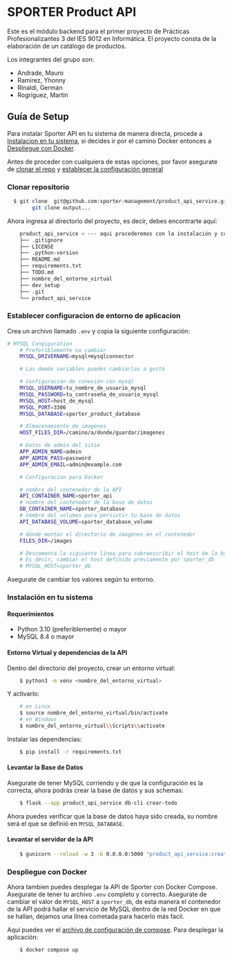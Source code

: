 # SPORTER Product API

Este es el módulo backend para el primer proyecto de Prácticas Profesionalizantes 3 del IES 9012 en Informática. El proyecto consta de la elaboración de un catálogo de productos.

Los integrantes del grupo son:

- Andrade, Mauro
- Ramirez, Yhonny
- Rinaldi, Germán
- Rogriguez, Martin

## Guía de Setup

Para instalar Sporter API en tu sistema de manera directa, procede a [Instalacion en tu sistema](#instalación-en-tu-sistema), si decides ir por el camino Docker entonces a [Despliegue con Docker](#despliegue-con-docker).

Antes de proceder con cualquiera de estas opciones, por favor asegurate de [clonar el repo](#clonar-repositorio) y [establecer la configuración general]( #establecer-configuracion-de-entorno-de-aplicacion)

### Clonar repositorio

``` bash
  $ git clone  git@github.com:sporter-management/product_api_service.git
        git clone output...
```

Ahora ingresa al directorio del proyecto, es decir, debes encontrarte aquí:

``` bash
    product_api_service < --- aqui procederemos con la instalación y configuración
    ├── .gitignore
    ├── LICENSE
    ├── .python-version
    ├── README.md
    ├── requirements.txt
    ├── TODO.md
    ├── nombre_del_entorno_virtual
    ├── dev_setup
    ├── .git
    └── product_api_service
```

### Establecer configuracion de entorno de aplicacion

Crea un archivo llamado `.env` y copia la siguiente configuración:

``` bash
# MYSQL Congiguration
    # Preferiblemente no cambiar
    MYSQL_DRIVERNAME=mysql+mysqlconnector

    # Las demás variables puedes cambiarlas a gusto

    # Configuración de conexión con mysql
    MYSQL_USERNAME=tu_nombre_de_usuario_mysql
    MYSQL_PASSWORD=tu_contraseña_de_usuario_mysql
    MYSQL_HOST=host_de_mysql
    MYSQL_PORT=3306
    MYSQL_DATABASE=sporter_product_database

    # Almacenamiento de imagenes
    HOST_FILES_DIR=/camino/a/donde/guardar/imagenes

    # Datos de admin del sitio
    APP_ADMIN_NAME=admin
    APP_ADMIN_PASS=password
    APP_ADMIN_EMAIL=admin@example.com

    # Configuracion para Docker

    # nombre del contenedor de la API
    API_CONTAINER_NAME=sporter_api
    # nombre del contenedor de la base de datos
    DB_CONTAINER_NAME=sporter_database
    # nombre del volumen para persistir tu base de datos
    API_DATABASE_VOLUME=sporter_database_volume

    # dónde montar el directorio de imagenes en el contenedor
    FILES_DIR=/images

    # Descomenta la siguiente línea para sobreescribir el host de la base de datos
    # Es decir, cambiar el host definido previamente por sporter_db
    # MYSQL_HOST=sporter_db

```

Asegurate de cambiar los valores según tu entorno.

### Instalación en tu sistema

#### Requerimientos

- Python 3.10 (preferiblemente) o mayor
- MySQL 8.4 o mayor

#### Entorno Virtual y dependencias de la API

Dentro del directorio del proyecto, crear un entorno virtual:

``` bash
    $ python3 -m venv <nombre_del_entorno_virtual>
```

Y activarlo:

``` bash
    # en Linux
    $ source nombre_del_entorno_virtual/bin/activate
    # en Windows
    $ nombre_del_entorno_virtual\\Scripts\\activate
```

Instalar las dependencias:

``` bash
    $ pip install -r requirements.txt
```

#### Levantar la Base de Datos

Asegurate de tener MySQL corriendo y de que la configuración es la correcta, ahora podrás crear la base de datos y sus schemas:

``` bash
    $ flask --app product_api_service db-cli crear-todo
```

Ahora puedes verificar que la base de datos haya sido creada, su nombre será el que se definió en `MYSQL_DATABASE`.

#### Levantar el servidor de la API

``` bash
    $ gunicorn --reload -w 3 -b 0.0.0.0:5000 "product_api_service:create_app()" --access-logfile -
```

### Despliegue con Docker

Ahora tambien puedes desplegar la API de Sporter con Docker Compose. Asegurate de tener tu archivo `.env` completo y correcto. Asegurate de cambiar el valor de `MYSQL_HOST` a `sporter_db`, de esta manera el contenedor de la API podrá hallar el servicio de MySQL dentro de la red Docker en que se hallan, dejamos una línea cometada para hacerlo más facil.


Aquí puedes ver el [archivo de configuración de compose](./docker-compose.yaml).
Para desplegar la aplicación:

``` bash
    $ docker compose up
```
